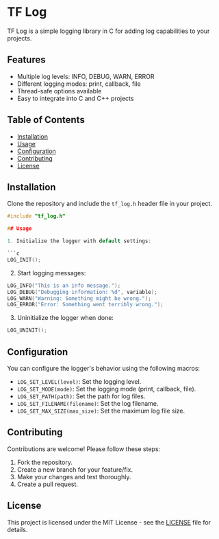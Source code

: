 # TF Log

TF Log is a simple logging library in C for adding log capabilities to your projects.

## Features

- Multiple log levels: INFO, DEBUG, WARN, ERROR
- Different logging modes: print, callback, file
- Thread-safe options available
- Easy to integrate into C and C++ projects

## Table of Contents

- [Installation](#installation)
- [Usage](#usage)
- [Configuration](#configuration)
- [Contributing](#contributing)
- [License](#license)

## Installation

Clone the repository and include the `tf_log.h` header file in your project.

```c
#include "tf_log.h"

## Usage

1. Initialize the logger with default settings:

```c
LOG_INIT();
```

2. Start logging messages:

```c
LOG_INFO("This is an info message.");
LOG_DEBUG("Debugging information: %d", variable);
LOG_WARN("Warning: Something might be wrong.");
LOG_ERROR("Error: Something went terribly wrong.");
```

3. Uninitialize the logger when done:

```c
LOG_UNINIT();
```

## Configuration

You can configure the logger's behavior using the following macros:

- `LOG_SET_LEVEL(level)`: Set the logging level.
- `LOG_SET_MODE(mode)`: Set the logging mode (print, callback, file).
- `LOG_SET_PATH(path)`: Set the path for log files.
- `LOG_SET_FILENAME(filename)`: Set the log filename.
- `LOG_SET_MAX_SIZE(max_size)`: Set the maximum log file size.

## Contributing

Contributions are welcome! Please follow these steps:

1. Fork the repository.
2. Create a new branch for your feature/fix.
3. Make your changes and test thoroughly.
4. Create a pull request.

## License

This project is licensed under the MIT License - see the [LICENSE](LICENSE) file for details.
```